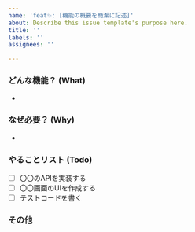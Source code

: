 ```yaml
---
name: 'feat✨: [機能の概要を簡潔に記述]'
about: Describe this issue template's purpose here.
title: ''
labels: ''
assignees: ''

---
```


### どんな機能？ (What)
- 

### なぜ必要？ (Why)
- 

### やることリスト (Todo)
- [ ] 〇〇のAPIを実装する
- [ ] 〇〇画面のUIを作成する
- [ ] テストコードを書く

### その他
